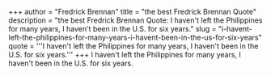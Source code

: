 +++
author = "Fredrick Brennan"
title = "the best Fredrick Brennan Quote"
description = "the best Fredrick Brennan Quote: I haven't left the Philippines for many years, I haven't been in the U.S. for six years."
slug = "i-havent-left-the-philippines-for-many-years-i-havent-been-in-the-us-for-six-years"
quote = '''I haven't left the Philippines for many years, I haven't been in the U.S. for six years.'''
+++
I haven't left the Philippines for many years, I haven't been in the U.S. for six years.
